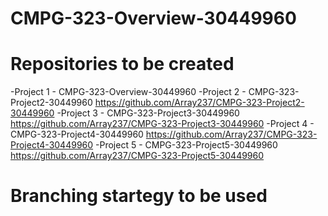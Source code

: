 # CMPG-323-Overview-30449960

# Repositories to be created
-Project 1 - CMPG-323-Overview-30449960
-Project 2 - CMPG-323-Project2-30449960 https://github.com/Array237/CMPG-323-Project2-30449960
-Project 3 - CMPG-323-Project3-30449960 https://github.com/Array237/CMPG-323-Project3-30449960
-Project 4 - CMPG-323-Project4-30449960 https://github.com/Array237/CMPG-323-Project4-30449960
-Project 5 - CMPG-323-Project5-30449960 https://github.com/Array237/CMPG-323-Project5-30449960

# Branching startegy to be used


#

